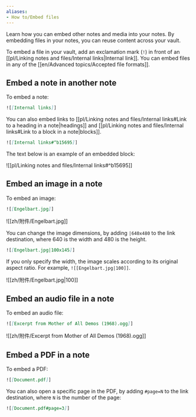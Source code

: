 ```yaml
---
aliases: 
- How to/Embed files
---
```


Learn how you can embed other notes and media into your notes. By embedding files in your notes, you can reuse content across your vault.

To embed a file in your vault, add an exclamation mark (`!`) in front of an [[pl/Linking notes and files/Internal links|Internal link]]. You can embed files in any of the [[en/Advanced topics/Accepted file formats]].

## Embed a note in another note

To embed a note:

```md
![[Internal links]]
```

You can also embed links to [[pl/Linking notes and files/Internal links#Link to a heading in a note|headings]] and [[pl/Linking notes and files/Internal links#Link to a block in a note|blocks]].

```md
![[Internal links#^b15695]]
```

The text below is an example of an embedded block:

![[pl/Linking notes and files/Internal links#^b15695]]

## Embed an image in a note

To embed an image:

```md
![[Engelbart.jpg]]
```

![[zh/附件/Engelbart.jpg]]

You can change the image dimensions, by adding `|640x480` to the link destination, where 640 is the width and 480 is the height.

```md
![[Engelbart.jpg|100x145]]
```

If you only specify the width, the image scales according to its original aspect ratio. For example, `![[Engelbart.jpg|100]]`.

![[zh/附件/Engelbart.jpg|100]]

## Embed an audio file in a note

To embed an audio file:

```md
![[Excerpt from Mother of All Demos (1968).ogg]]
```

![[zh/附件/Excerpt from Mother of All Demos (1968).ogg]]

## Embed a PDF in a note

To embed a PDF:

```md
![[Document.pdf]]
```

You can also open a specific page in the PDF, by adding `#page=N` to the link destination, where `N` is the number of the page:

```md
![[Document.pdf#page=3]]
```
